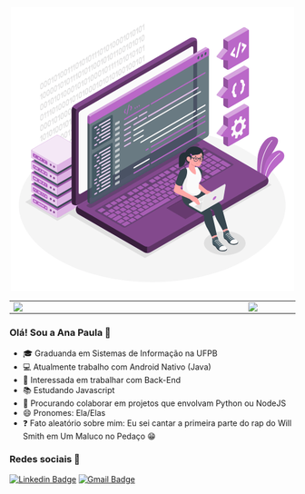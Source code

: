 <p align="center">
  <img src="https://github.com/anaplb3/anaplb3/blob/master/Coding.gif" alt="Imagem de mulher sobre um notebook programando" />
</p>

<center>
  <table>
    <tr>
        <td><img width="400px" align="left" src="https://github-readme-stats.vercel.app/api/top-langs/?username=anaplb3&hide=html&layout=compact&theme=default" /></td>
        <td><img width="495px" align="left" src="https://github-readme-stats.vercel.app/api?username=anaplb3&theme=default&show_icons=true" /></td>
    </tr>   
  </table>
</center>

### Olá! Sou a Ana Paula 👋

- 🎓 Graduanda em Sistemas de Informação na UFPB
- 💻 Atualmente trabalho com Android Nativo (Java)
- 🙋 Interessada em trabalhar com Back-End
- 📚 Estudando Javascript
- 🐍 Procurando colaborar em projetos que envolvam Python ou NodeJS
- 😄 Pronomes: Ela/Elas
- ❓  Fato aleatório sobre mim: Eu sei cantar a primeira parte do rap do Will Smith em Um Maluco no Pedaço 😁 

### Redes sociais 📱
[![Linkedin Badge](https://img.shields.io/badge/-AnaPaulaLima-blue?style=flat-square&logo=Linkedin&logoColor=white&link=https://www.linkedin.com/in/ana-paula-lima-borges/)](https://www.linkedin.com/in/ana-paula-lima-borges/)
[![Gmail Badge](https://img.shields.io/badge/-ana.paula@dcx.ufpb.br-c14438?style=flat-square&logo=Gmail&logoColor=white&link=mailto:ana.paula@dcx.ufpb.br)](ana.paula@dcx.ufpb.br)
